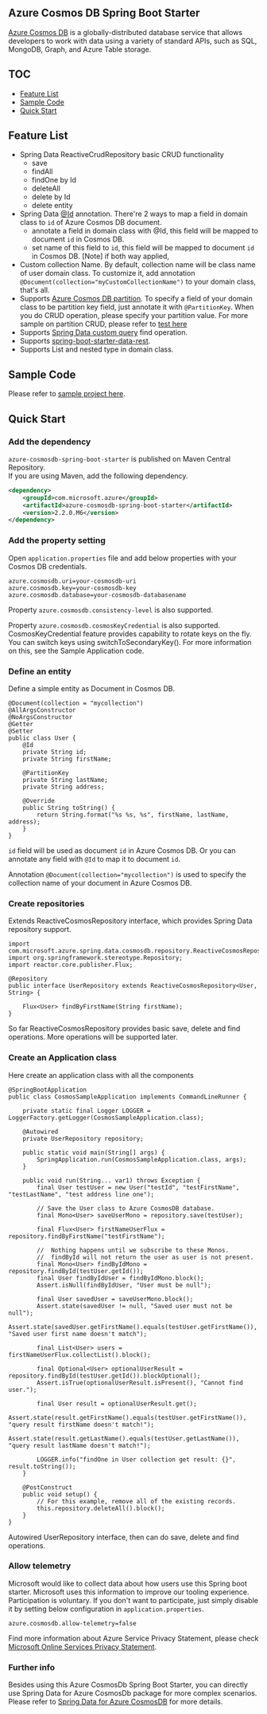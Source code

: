 ## Azure Cosmos DB Spring Boot Starter

[Azure Cosmos DB](https://azure.microsoft.com/en-us/services/cosmos-db/) is a globally-distributed database service that allows developers to work with data using a variety of standard APIs, such as SQL, MongoDB, Graph, and Azure Table storage. 

## TOC

* [Feature List](#feature-list)
* [Sample Code](#sample-codes)
* [Quick Start](#quick-start)

## Feature List
- Spring Data ReactiveCrudRepository basic CRUD functionality
    - save
    - findAll
    - findOne by Id
    - deleteAll
    - delete by Id
    - delete entity
- Spring Data [@Id](https://github.com/spring-projects/spring-data-commons/blob/db62390de90c93a78743c97cc2cc9ccd964994a5/src/main/java/org/springframework/data/annotation/Id.java) annotation.
  There're 2 ways to map a field in domain class to `id` of Azure Cosmos DB document.
  - annotate a field in domain class with @Id, this field will be mapped to document `id` in Cosmos DB. 
  - set name of this field to `id`, this field will be mapped to document `id` in Cosmos DB.
    [Note] if both way applied,    
- Custom collection Name.
   By default, collection name will be class name of user domain class. To customize it, add annotation `@Document(collection="myCustomCollectionName")` to your domain class, that's all.
- Supports [Azure Cosmos DB partition](https://docs.microsoft.com/en-us/azure/cosmos-db/partition-data). To specify a field of your domain class to be partition key field, just annotate it with `@PartitionKey`. When you do CRUD operation, please specify your partition value. For more sample on partition CRUD, please refer to [test here](./test/java/com/microsoft/azure/spring/data/cosmosdb/repository/AddressRepositoryIT.java)   
- Supports [Spring Data custom query](https://docs.spring.io/spring-data/commons/docs/current/reference/html/#repositories.query-methods.details) find operation.
- Supports [spring-boot-starter-data-rest](https://projects.spring.io/spring-data-rest/).
- Supports List and nested type in domain class.

## Sample Code
Please refer to [sample project here](../../azure-spring-boot-samples/azure-cosmosdb-spring-boot-sample).

## Quick Start

### Add the dependency

`azure-cosmosdb-spring-boot-starter` is published on Maven Central Repository.  
If you are using Maven, add the following dependency.  

```xml
<dependency>
    <groupId>com.microsoft.azure</groupId>
    <artifactId>azure-cosmosdb-spring-boot-starter</artifactId>
    <version>2.2.0.M6</version>
</dependency>
```

### Add the property setting

Open `application.properties` file and add below properties with your Cosmos DB credentials.

```
azure.cosmosdb.uri=your-cosmosdb-uri
azure.cosmosdb.key=your-cosmosdb-key
azure.cosmosdb.database=your-cosmosdb-databasename
```

Property `azure.cosmosdb.consistency-level` is also supported.

Property `azure.cosmosdb.cosmosKeyCredential` is also supported. CosmosKeyCredential feature provides capability to rotate keys on the fly. You can switch keys using switchToSecondaryKey(). 
                                                                For more information on this, see the Sample Application code.

### Define an entity
Define a simple entity as Document in Cosmos DB.

```
@Document(collection = "mycollection")
@AllArgsConstructor
@NoArgsConstructor
@Getter
@Setter
public class User {
    @Id
    private String id;
    private String firstName;

    @PartitionKey
    private String lastName;
    private String address;

    @Override
    public String toString() {
        return String.format("%s %s, %s", firstName, lastName, address);
    }
}
```
`id` field will be used as document `id` in Azure Cosmos DB. Or you can annotate any field with `@Id` to map it to document `id`.

Annotation `@Document(collection="mycollection")` is used to specify the collection name of your document in Azure Cosmos DB.

### Create repositories
Extends ReactiveCosmosRepository interface, which provides Spring Data repository support.

```
import com.microsoft.azure.spring.data.cosmosdb.repository.ReactiveCosmosRepository;
import org.springframework.stereotype.Repository;
import reactor.core.publisher.Flux;

@Repository
public interface UserRepository extends ReactiveCosmosRepository<User, String> {

    Flux<User> findByFirstName(String firstName);
}
```

So far ReactiveCosmosRepository provides basic save, delete and find operations. More operations will be supported later.

### Create an Application class
Here create an application class with all the components
```
@SpringBootApplication
public class CosmosSampleApplication implements CommandLineRunner {

    private static final Logger LOGGER = LoggerFactory.getLogger(CosmosSampleApplication.class);

    @Autowired
    private UserRepository repository;

    public static void main(String[] args) {
        SpringApplication.run(CosmosSampleApplication.class, args);
    }

    public void run(String... var1) throws Exception {
        final User testUser = new User("testId", "testFirstName", "testLastName", "test address line one");

        // Save the User class to Azure CosmosDB database.
        final Mono<User> saveUserMono = repository.save(testUser);

        final Flux<User> firstNameUserFlux = repository.findByFirstName("testFirstName");

        //  Nothing happens until we subscribe to these Monos.
        //  findById will not return the user as user is not present.
        final Mono<User> findByIdMono = repository.findById(testUser.getId());
        final User findByIdUser = findByIdMono.block();
        Assert.isNull(findByIdUser, "User must be null");

        final User savedUser = saveUserMono.block();
        Assert.state(savedUser != null, "Saved user must not be null");
        Assert.state(savedUser.getFirstName().equals(testUser.getFirstName()), "Saved user first name doesn't match");

        final List<User> users = firstNameUserFlux.collectList().block();

        final Optional<User> optionalUserResult = repository.findById(testUser.getId()).blockOptional();
        Assert.isTrue(optionalUserResult.isPresent(), "Cannot find user.");

        final User result = optionalUserResult.get();
        Assert.state(result.getFirstName().equals(testUser.getFirstName()), "query result firstName doesn't match!");
        Assert.state(result.getLastName().equals(testUser.getLastName()), "query result lastName doesn't match!");

        LOGGER.info("findOne in User collection get result: {}", result.toString());
    }

    @PostConstruct
    public void setup() {
        // For this example, remove all of the existing records.
        this.repository.deleteAll().block();
    }
}
```
Autowired UserRepository interface, then can do save, delete and find operations.

### Allow telemetry
Microsoft would like to collect data about how users use this Spring boot starter. Microsoft uses this information to improve our tooling experience. Participation is voluntary. If you don't want to participate, just simply disable it by setting below configuration in `application.properties`.
```
azure.cosmosdb.allow-telemetry=false
```
Find more information about Azure Service Privacy Statement, please check [Microsoft Online Services Privacy Statement](https://www.microsoft.com/en-us/privacystatement/OnlineServices/Default.aspx). 


### Further info

Besides using this Azure CosmosDb Spring Boot Starter, you can directly use Spring Data for Azure CosmosDb package for more complex scenarios. Please refer to [Spring Data for Azure CosmosDB](https://github.com/Microsoft/spring-data-cosmosdb) for more details.


